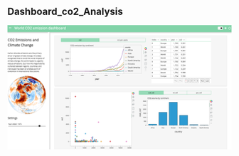 ## Dashboard_co2_Analysis

![image](https://github.com/granados-pastrana/dashboard_co2_analysis/blob/main/dashboard.png?raw=true)
